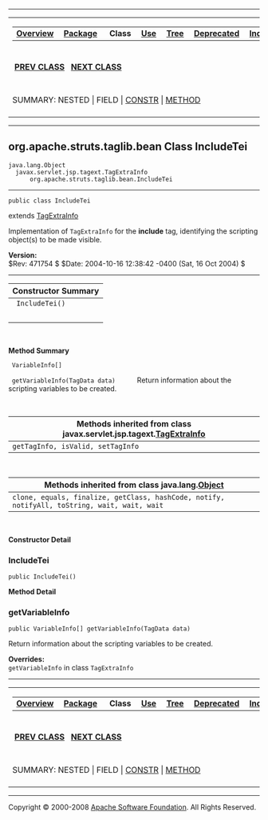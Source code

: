 ------------------------------------------------------------------------

<span id="navbar_top"></span> [](#skip-navbar_top "Skip navigation links")

<table>
<colgroup>
<col width="50%" />
<col width="50%" />
</colgroup>
<tbody>
<tr class="odd">
<td align="left"><span id="navbar_top_firstrow"></span>
<table>
<tbody>
<tr class="odd">
<td align="left"><a href="../../../../../overview-summary.html.md"><strong>Overview</strong></a> </td>
<td align="left"><a href="package-summary.html.md"><strong>Package</strong></a> </td>
<td align="left"> <strong>Class</strong> </td>
<td align="left"><a href="class-use/IncludeTei.html.md"><strong>Use</strong></a> </td>
<td align="left"><a href="package-tree.html.md"><strong>Tree</strong></a> </td>
<td align="left"><a href="../../../../../deprecated-list.html.md"><strong>Deprecated</strong></a> </td>
<td align="left"><a href="../../../../../index-all.html.md"><strong>Index</strong></a> </td>
<td align="left"><a href="../../../../../help-doc.html.md"><strong>Help</strong></a> </td>
</tr>
</tbody>
</table></td>
<td align="left"></td>
</tr>
<tr class="even">
<td align="left"> <a href="../../../../../org/apache/struts/taglib/bean/IncludeTag.html.md" title="class in org.apache.struts.taglib.bean"><strong>PREV CLASS</strong></a>   <a href="../../../../../org/apache/struts/taglib/bean/MessageTag.html" title="class in org.apache.struts.taglib.bean"><strong>NEXT CLASS</strong></a></td>
<td align="left"><a href="../../../../../index.html.md?org/apache/struts/taglib/bean/IncludeTei.html"><strong>FRAMES</strong></a>    <a href="IncludeTei.html"><strong>NO FRAMES</strong></a>    
<a href="../../../../../allclasses-noframe.html.md"><strong>All Classes</strong></a></td>
</tr>
<tr class="odd">
<td align="left">SUMMARY: NESTED | FIELD | <a href="#constructor_summary">CONSTR</a> | <a href="#method_summary">METHOD</a></td>
<td align="left">DETAIL: FIELD | <a href="#constructor_detail">CONSTR</a> | <a href="#method_detail">METHOD</a></td>
</tr>
</tbody>
</table>

<span id="skip-navbar_top"></span>

------------------------------------------------------------------------

org.apache.struts.taglib.bean
 Class IncludeTei
-----------------------------

    java.lang.Object
      javax.servlet.jsp.tagext.TagExtraInfo
          org.apache.struts.taglib.bean.IncludeTei

------------------------------------------------------------------------

    public class IncludeTei

extends [TagExtraInfo](http://java.sun.com/j2ee/1.4/docs/api/javax/servlet/jsp/tagext/TagExtraInfo.html.md?is-external=true "class or interface in javax.servlet.jsp.tagext")

Implementation of `TagExtraInfo` for the **include** tag, identifying the scripting object(s) to be made visible.

**Version:**  
$Rev: 471754 $ $Date: 2004-10-16 12:38:42 -0400 (Sat, 16 Oct 2004) $

------------------------------------------------------------------------

<span id="constructor_summary"></span>

| **Constructor Summary** |
|-------------------------|
| ` IncludeTei()`         
                          |

  <span id="method_summary"></span>

**Method Summary**

` VariableInfo[]`

` getVariableInfo(TagData data)`
           Return information about the scripting variables to be created.

 <span id="methods_inherited_from_class_javax.servlet.jsp.tagext.TagExtraInfo"></span>

| **Methods inherited from class javax.servlet.jsp.tagext.[TagExtraInfo](http://java.sun.com/j2ee/1.4/docs/api/javax/servlet/jsp/tagext/TagExtraInfo.html.md?is-external=true "class or interface in javax.servlet.jsp.tagext")** |
|------------------------------------------------------------------------------------------------------------------------------------------------------------------------------------------------------------------------------|
| `getTagInfo, isValid, setTagInfo`                                                                                                                                                                                            |

 <span id="methods_inherited_from_class_java.lang.Object"></span>

| **Methods inherited from class java.lang.[Object](http://java.sun.com/j2se/1.4.2/docs/api/java/lang/Object.html.md?is-external=true "class or interface in java.lang")** |
|-----------------------------------------------------------------------------------------------------------------------------------------------------------------------|
| `clone, equals, finalize, getClass, hashCode, notify, notifyAll, toString, wait, wait, wait`                                                                          |

 

<span id="constructor_detail"></span>

**Constructor Detail**

### IncludeTei

    public IncludeTei()

<span id="method_detail"></span>

**Method Detail**

### getVariableInfo

    public VariableInfo[] getVariableInfo(TagData data)

Return information about the scripting variables to be created.

**Overrides:**  
`getVariableInfo` in class `TagExtraInfo`

------------------------------------------------------------------------

<span id="navbar_bottom"></span> [](#skip-navbar_bottom "Skip navigation links")

<table>
<colgroup>
<col width="50%" />
<col width="50%" />
</colgroup>
<tbody>
<tr class="odd">
<td align="left"><span id="navbar_bottom_firstrow"></span>
<table>
<tbody>
<tr class="odd">
<td align="left"><a href="../../../../../overview-summary.html.md"><strong>Overview</strong></a> </td>
<td align="left"><a href="package-summary.html.md"><strong>Package</strong></a> </td>
<td align="left"> <strong>Class</strong> </td>
<td align="left"><a href="class-use/IncludeTei.html.md"><strong>Use</strong></a> </td>
<td align="left"><a href="package-tree.html.md"><strong>Tree</strong></a> </td>
<td align="left"><a href="../../../../../deprecated-list.html.md"><strong>Deprecated</strong></a> </td>
<td align="left"><a href="../../../../../index-all.html.md"><strong>Index</strong></a> </td>
<td align="left"><a href="../../../../../help-doc.html.md"><strong>Help</strong></a> </td>
</tr>
</tbody>
</table></td>
<td align="left"></td>
</tr>
<tr class="even">
<td align="left"> <a href="../../../../../org/apache/struts/taglib/bean/IncludeTag.html.md" title="class in org.apache.struts.taglib.bean"><strong>PREV CLASS</strong></a>   <a href="../../../../../org/apache/struts/taglib/bean/MessageTag.html" title="class in org.apache.struts.taglib.bean"><strong>NEXT CLASS</strong></a></td>
<td align="left"><a href="../../../../../index.html.md?org/apache/struts/taglib/bean/IncludeTei.html"><strong>FRAMES</strong></a>    <a href="IncludeTei.html"><strong>NO FRAMES</strong></a>    
<a href="../../../../../allclasses-noframe.html.md"><strong>All Classes</strong></a></td>
</tr>
<tr class="odd">
<td align="left">SUMMARY: NESTED | FIELD | <a href="#constructor_summary">CONSTR</a> | <a href="#method_summary">METHOD</a></td>
<td align="left">DETAIL: FIELD | <a href="#constructor_detail">CONSTR</a> | <a href="#method_detail">METHOD</a></td>
</tr>
</tbody>
</table>

<span id="skip-navbar_bottom"></span>

------------------------------------------------------------------------

Copyright © 2000-2008 [Apache Software Foundation](http://www.apache.org/). All Rights Reserved.
